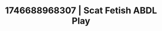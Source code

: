 ---
categories:
- Lustful narration
- Bedroom eyes
- AI-generated
- Subtle kink
- Ethical porn
- ASMR
- Cosplay
- Eclectic erotica
image: /assets/images/1746688968307.jpg
layout: post
seo:
  description: Featured content with premium Scat Fetish, ABDL Play. HD images available.
  keywords: Scat Fetish, ABDL Play
  og_image: /assets/images/1746688968307.jpg
  schema_type: VisualArtwork
tags:
- ABDL Play
- '#1746688968307'
- Scat Fetish
title: 1746688968307 | Scat Fetish ABDL Play
---